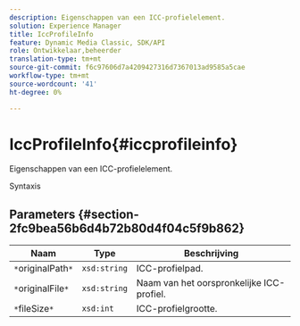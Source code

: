 ```yaml
---
description: Eigenschappen van een ICC-profielelement.
solution: Experience Manager
title: IccProfileInfo
feature: Dynamic Media Classic, SDK/API
role: Ontwikkelaar,beheerder
translation-type: tm+mt
source-git-commit: f6c97606d7a4209427316d7367013ad9585a5cae
workflow-type: tm+mt
source-wordcount: '41'
ht-degree: 0%

---
```



# IccProfileInfo{#iccprofileinfo}

Eigenschappen van een ICC-profielelement.

Syntaxis

## Parameters {#section-2fc9bea56b6d4b72b80d4f04c5f9b862}

| Naam | Type | Beschrijving |
|---|---|---|
| `*`originalPath`*` | `xsd:string` | ICC-profielpad. |
| `*`originalFile`*` | `xsd:string` | Naam van het oorspronkelijke ICC-profiel. |
| `*`fileSize`*` | `xsd:int` | ICC-profielgrootte. |

